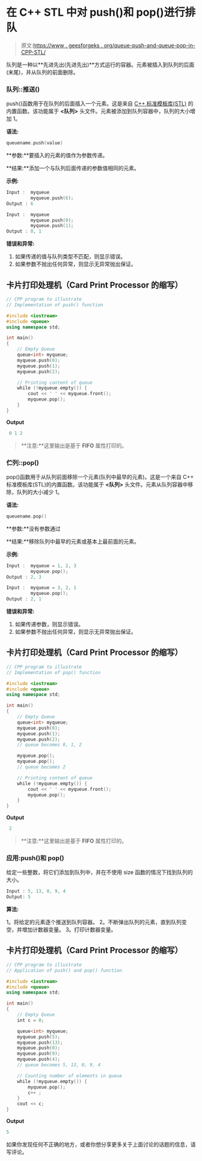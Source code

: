 # 在 C++ STL 中对 push()和 pop()进行排队

> 原文:[https://www . geesforgeks . org/queue-push-and-queue-pop-in-CPP-STL/](https://www.geeksforgeeks.org/queue-push-and-queue-pop-in-cpp-stl/)

队列是一种以**先进先出(先进先出)**方式运行的容器。元素被插入到队列的后面(末尾)，并从队列的前面删除。

### 队列::推送()

push()函数用于在队列的后面插入一个元素。这是来自 [C++ 标准模板库(STL)](https://www.geeksforgeeks.org/the-c-standard-template-library-stl/) 的内置函数。该功能属于 **<队列>** 头文件。元素被添加到队列容器中，队列的大小增加 1。

**语法:**

```cpp
queuename.push(value)
```

**参数:**要插入的元素的值作为参数传递。

**结果:**添加一个与队列后面传递的参数值相同的元素。

**示例:**

```cpp
Input :  myqueue
         myqueue.push(6);
Output : 6

Input :  myqueue
         myqueue.push(0);
         myqueue.push(1);
Output : 0, 1
```

**错误和异常:**

1.  如果传递的值与队列类型不匹配，则显示错误。
2.  如果参数不抛出任何异常，则显示无异常抛出保证。

## 卡片打印处理机（Card Print Processor 的缩写）

```cpp
// CPP program to illustrate
// Implementation of push() function

#include <iostream>
#include <queue>
using namespace std;

int main()
{
    // Empty Queue
    queue<int> myqueue;
    myqueue.push(0);
    myqueue.push(1);
    myqueue.push(2);

    // Printing content of queue
    while (!myqueue.empty()) {
        cout << ' ' << myqueue.front();
        myqueue.pop();
    }
}
```

**Output**

```cpp
 0 1 2
```

> **注意:**这里输出是基于 **FIFO** 属性打印的。

### 伫列::pop()

pop()函数用于从队列前面移除一个元素(队列中最早的元素)。这是一个来自 C++ 标准模板库(STL)的内置函数。该功能属于 **<队列>** 头文件。元素从队列容器中移除，队列的大小减少 1。

**语法:**

```cpp
queuename.pop()
```

**参数:**没有参数通过

**结果:**移除队列中最早的元素或基本上最前面的元素。

**示例:**

```cpp
Input :  myqueue = 1, 2, 3
         myqueue.pop();
Output : 2, 3

Input :  myqueue = 3, 2, 1
         myqueue.pop();
Output : 2, 1
```

**错误和异常:**

1.  如果传递参数，则显示错误。
2.  如果参数不抛出任何异常，则显示无异常抛出保证。

## 卡片打印处理机（Card Print Processor 的缩写）

```cpp
// CPP program to illustrate
// Implementation of pop() function

#include <iostream>
#include <queue>
using namespace std;

int main()
{
    // Empty Queue
    queue<int> myqueue;
    myqueue.push(0);
    myqueue.push(1);
    myqueue.push(2);
    // queue becomes 0, 1, 2

    myqueue.pop();
    myqueue.pop();
    // queue becomes 2

    // Printing content of queue
    while (!myqueue.empty()) {
        cout << ' ' << myqueue.front();
        myqueue.pop();
    }
}
```

**Output**

```cpp
 2
```

> **注意:**这里输出是基于 **FIFO** 属性打印的。

### **应用:push()和 pop()**

给定一些整数，将它们添加到队列中，并在不使用 size 函数的情况下找到队列的大小。

```cpp
Input : 5, 13, 0, 9, 4
Output: 5
```

**算法:**

1。将给定的元素逐个推送到队列容器。
2。不断弹出队列的元素，直到队列变空，并增加计数器变量。
3。打印计数器变量。

## 卡片打印处理机（Card Print Processor 的缩写）

```cpp
// CPP program to illustrate
// Application of push() and pop() function

#include <iostream>
#include <queue>
using namespace std;

int main()
{
    // Empty Queue
    int c = 0;

    queue<int> myqueue;
    myqueue.push(5);
    myqueue.push(13);
    myqueue.push(0);
    myqueue.push(9);
    myqueue.push(4);
    // queue becomes 5, 13, 0, 9, 4

    // Counting number of elements in queue
    while (!myqueue.empty()) {
        myqueue.pop();
        c++ ;
    }
    cout << c;
}
```

**Output**

```cpp
5
```

如果你发现任何不正确的地方，或者你想分享更多关于上面讨论的话题的信息，请写评论。